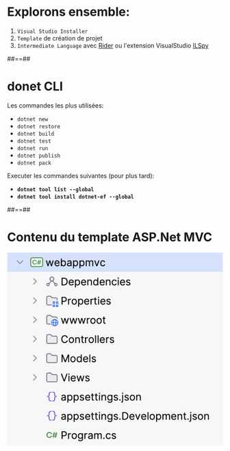 <!-- .slide: class="exercice" -->

# Explorons ensemble:

1. `Visual Studio Installer`
2. `Template` de création de projet
3. `Intermediate Language` avec [Rider](https://www.jetbrains.com/help/rider/Viewing_Intermediate_Language.html) ou l'extension VisualStudio [ILSpy](https://marketplace.visualstudio.com/items?itemName=SharpDevelopTeam.ILSpy2022)
<!-- .element: class="list-fragment" -->

##==##

# donet CLI

Les commandes les plus utilisées:
- `dotnet new`
- `dotnet restore`
- `dotnet build`
- `dotnet test`
- `dotnet run`
- `dotnet publish`
- `dotnet pack`

Executer les commandes suivantes (pour plus tard):
- **`dotnet tool list --global`**
- **`dotnet tool install dotnet-ef --global`**

##==##

# Contenu du template ASP.Net MVC

![center](../../assets/10-history/webappmvc.png)
